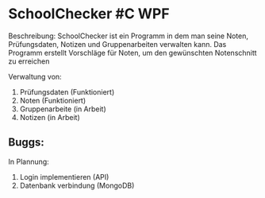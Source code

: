 # SchoolChecker #C WPF
Beschreibung: SchoolChecker ist ein Programm in dem man seine Noten, Prüfungsdaten, Notizen und Gruppenarbeiten verwalten kann. 
Das Programm erstellt Vorschläge für Noten, um den gewünschten Notenschnitt zu erreichen

Verwaltung von:
1) Prüfungsdaten   (Funktioniert)
2) Noten           (Funktioniert)
3) Gruppenarbeite  (in Arbeit)
4) Notizen         (in Arbeit)

Buggs:
-

In Plannung:
1) Login implementieren (API)
2) Datenbank verbindung (MongoDB)

